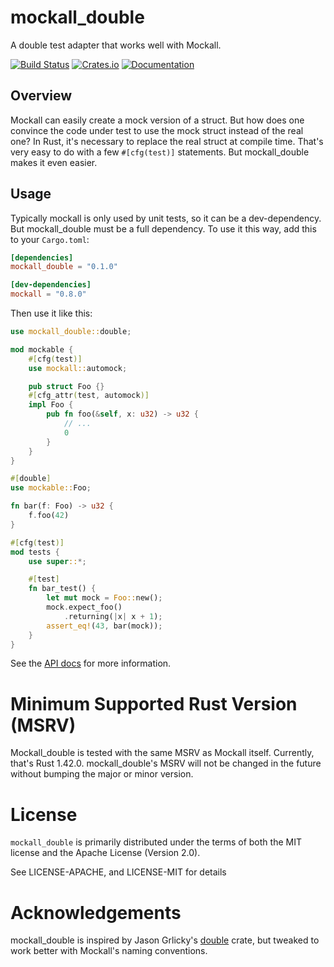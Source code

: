 # mockall_double

A double test adapter that works well with Mockall.

[![Build Status](https://api.cirrus-ci.com/github/asomers/mockall.svg)](https://cirrus-ci.com/github/asomers/mockall)
[![Crates.io](https://img.shields.io/crates/v/mockall_double.svg)](https://crates.io/crates/mockall_double)
[![Documentation](https://docs.rs/mockall_double/badge.svg)](https://docs.rs/mockall_double)

## Overview

Mockall can easily create a mock version of a struct.  But how does one
convince the code under test to use the mock struct instead of the real one?
In Rust, it's necessary to replace the real struct at compile time.  That's
very easy to do with a few `#[cfg(test)]` statements.  But mockall_double makes
it even easier.

## Usage

Typically mockall is only used by unit tests, so it can be a dev-dependency.
But mockall_double must be a full dependency.  To use it this way, add this to
your `Cargo.toml`:

```toml
[dependencies]
mockall_double = "0.1.0"

[dev-dependencies]
mockall = "0.8.0"
```

Then use it like this:

```rust
use mockall_double::double;

mod mockable {
    #[cfg(test)]
    use mockall::automock;

    pub struct Foo {}
    #[cfg_attr(test, automock)]
    impl Foo {
        pub fn foo(&self, x: u32) -> u32 {
            // ...
            0
        }
    }
}

#[double]
use mockable::Foo;

fn bar(f: Foo) -> u32 {
    f.foo(42)
}

#[cfg(test)]
mod tests {
    use super::*;

    #[test]
    fn bar_test() {
        let mut mock = Foo::new();
        mock.expect_foo()
            .returning(|x| x + 1);
        assert_eq!(43, bar(mock));
    }
}
```

See the [API docs](https://docs.rs/mockall_double) for more information.

# Minimum Supported Rust Version (MSRV)

Mockall_double is tested with the same MSRV as Mockall itself.  Currently, that's Rust 1.42.0.  mockall_double's MSRV will not be changed in the future without bumping the major or minor version.

# License

`mockall_double` is primarily distributed under the terms of both the MIT
license and the Apache License (Version 2.0).

See LICENSE-APACHE, and LICENSE-MIT for details

# Acknowledgements

mockall_double is inspired by Jason Grlicky's
[double](https://crates.io/crates/double) crate, but tweaked to work better
with Mockall's naming conventions.
